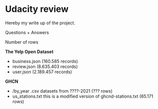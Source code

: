 # Udacity review

Hereby my write up of the project.

Questions + Answers

Number of rows

**The Yelp Open Dataset**
- business.json (160.585 records)
- review.json (8.635.403 records)
- user.json (2.189.457 records)

**GHCN**
- /by_year .csv datasets from ????-2021 (??? rows)
- us_stations.txt this is a modified version of ghcnd-stations.txt (65.171 rows)